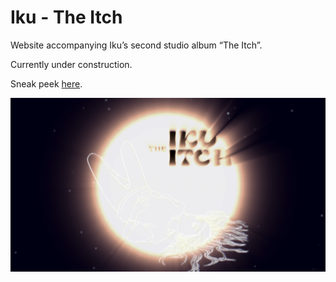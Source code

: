 # Iku - The Itch 



Website accompanying Iku’s second studio album “The Itch”.

Currently under construction. 

Sneak peek [here](https://iku-theitch.com/).

![ScreenShot](public/screenshot-itch.png)

